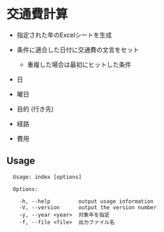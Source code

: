 # 交通費計算

* 指定された年のExcelシートを生成
* 条件に適合した日付に交通費の文言をセット
  - 重複した場合は最初にヒットした条件


* 日
* 曜日
* 目的 (行き先)
* 経路
* 費用

## Usage

```
  Usage: index [options]

  Options:

    -h, --help         output usage information
    -V, --version      output the version number
    -y, --year <year>  対象年を指定
    -f, --file <file>  出力ファイル名
```
